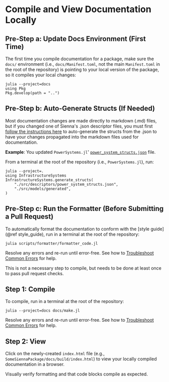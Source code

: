 # Compile and View Documentation Locally

## Pre-Step a: Update Docs Environment (First Time)

The first time you compile documentation for a package, make sure the `docs/` environment
(i.e., `docs/Manifest.toml`, not the main `Manifest.toml` in the root of the repository)
is pointing to your local version of the package, so it compiles your local changes:

```
julia --project=docs
using Pkg
Pkg.develop(path = "..")
```

## Pre-Step b: Auto-Generate Structs (If Needed)

Most documentation changes are made directly to markdown (.md) files, but if you changed one
of Sienna's .json descriptor files, you must first
[follow the instructions here](@ref "Auto-Generation of Component Structs") to auto-generate
the structs from the .json to have your changes propagated into the markdown files used for
documentation.

**Example**: You updated `PowerSystems.jl`'
[`power_system_structs.json`](https://github.com/NREL-Sienna/PowerSystems.jl/blob/main/src/descriptors/power_system_structs.json)
file.

From a terminal at the root of the repository (i.e., `PowerSystems.jl`), run:

```
julia --project=.
using InfrastructureSystems
InfrastructureSystems.generate_structs(
    "./src/descriptors/power_system_structs.json",
    "./src/models/generated",
)
```

## Pre-Step c: Run the Formatter (Before Submitting a Pull Request)

To automatically format the documentation to conform with the [style guide](@ref style_guide),
run in a terminal at the root of the repository:

```
julia scripts/formatter/formatter_code.jl
```

Resolve any errors and re-run until error-free. See how to [Troubleshoot Common Errors](@ref)
for help.

This is not a necessary step to compile, but needs to be done at least once to pass pull
request checks.

## Step 1: Compile

To compile, run in a terminal at the root of the repository:

```
julia --project=docs docs/make.jl 
```

Resolve any errors and re-run until error-free. See how to [Troubleshoot Common Errors](@ref)
for help.

## Step 2: View

Click on the newly-created `index.html` file (e.g.,
`SomeSiennaPackage/docs/build/index.html`) to view your locally compiled documentation in a
browser.

Visually verify formatting and that code blocks compile as expected.
